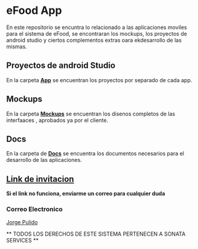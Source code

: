 # eFood App

En este repositorio se encuntra lo relacionado a las aplicaciones moviles para el sistema de eFood, se encontraran los mockups, los proyectos de android studio y ciertos complementos extras oara ekdesarrollo de las mismas.

## Proyectos de android Studio
En la carpeta [**App**](https://github.com/RowerPulido/e-Food-App/tree/master/App) se encuentran los proyectos por separado de cada app.

## Mockups
En la carpeta [**Mockups**](https://github.com/RowerPulido/e-Food-App/tree/master/Mockups) se encuentran los disenos completos de las interfaaces , aprobados ya por el cliente.

## Docs
En la carpeta de [**Docs**](https://github.com/RowerPulido/e-Food-App/tree/master/Docs) se encuentra los documentos necesarios para el desarrollo de las aplicaciones. 

## [Link de invitacion](https://github.com/RowerPulido/e-Food-App/invitations)
**Si el link no funciona, enviarme un correo para cualquier duda**

### Correo Electronico
[Jorge Pulido](mailto:jorgepulidotrujillo@gmail.com)

**  TODOS LOS DERECHOS DE ESTE SISTEMA PERTENECEN A SONATA SERVICES **
